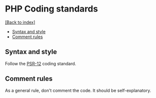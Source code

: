 # PHP Coding standards
[[Back to index]](./coding-guidelines.md)

- [Syntax and style](#syntax-and-style)
- [Comment rules](#comment-rules)

## Syntax and style

Follow the [PSR-12](https://www.php-fig.org/psr/psr-12/) coding standard.

## Comment rules

As a general rule, don't comment the code. It should be self-explanatory.
